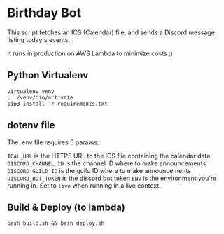 # Birthday Bot

This script fetches an ICS (Calendar) file, and sends a Discord message listing today's events.

It runs in production on AWS Lambda to minimize costs ;)

## Python Virtualenv

```
virtualenv venv
. ./venv/bin/activate
pip3 install -r requirements.txt
```

## dotenv file

The .env file requires 5 params:

`ICAL_URL` is the HTTPS URL to the ICS file containing the calendar data
`DISCORD_CHANNEL_ID` is the channel ID where to make announcements
`DISCORD_GUILD_ID` is the guild ID where to make announcements
`DISCORD_BOT_TOKEN` is the discord bot token
`ENV` is the environment you're running in.  Set to `live` when running in a live context.

## Build & Deploy (to lambda)

```
bash build.sh && bash deploy.sh
```